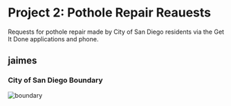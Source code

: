 # Project 2: Pothole Repair Reauests

Requests for pothole repair made by City of San Diego residents via the Get It Done applications and phone.

## jaimes

### City of San Diego Boundary

![boundary](jaimes/static/images.boundary.png)
